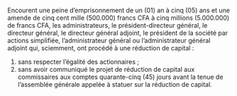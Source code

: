 Encourent une peine d’emprisonnement de un (01) an à cinq (05) ans et une amende de cinq cent mille (500.000) francs CFA à cinq millions (5.000.000) de francs CFA, les administrateurs, le président-directeur général, le directeur général, le directeur général adjoint, le président de la société par actions simplifiée, l’administrateur général ou l’administrateur général adjoint qui, sciemment, ont procédé à une réduction de capital :
1. sans respecter l’égalité des actionnaires ;
2. sans avoir communiqué le projet de réduction de capital aux commissaires aux comptes quarante-cinq (45) jours avant la tenue de l’assemblée générale appelée à statuer sur la réduction de capital.